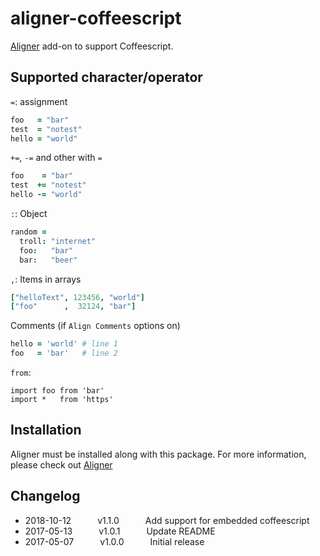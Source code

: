 # aligner-coffeescript

[Aligner](https://github.com/adrianlee44/atom-aligner) add-on to support Coffeescript.

## Supported character/operator
`=`: assignment
```coffeescript
foo   = "bar"
test  = "notest"
hello = "world"
```
`+=`, `-=` and other with `=`
```coffeescript
foo    = "bar"
test  += "notest"
hello -= "world"
```
`:`: Object
```coffeescript
random =
  troll: "internet"
  foo:   "bar"
  bar:   "beer"
```
`,`: Items in arrays
```coffeescript
["helloText", 123456, "world"]
["foo"      ,  32124, "bar"]
```
Comments (if `Align Comments` options on)
```coffeescript
hello = 'world' # line 1
foo   = 'bar'   # line 2
```
`from`:
```
import foo from 'bar'
import *   from 'https'
```
## Installation
Aligner must be installed along with this package. For more information, please check out [Aligner](https://github.com/adrianlee44/atom-aligner)

## Changelog
- 2018-10-12   v1.1.0   Add support for embedded coffeescript
- 2017-05-13   v1.0.1   Update README
- 2017-05-07   v1.0.0   Initial release
